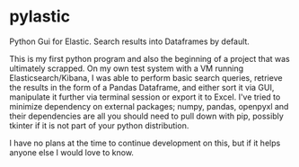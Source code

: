 # pylastic
Python Gui for Elastic. Search results into Dataframes by default.

This is my first python program and also the beginning of a project that was ultimately scrapped. On my own test system with a VM running Elasticsearch/Kibana, I was able to perform basic search queries, retrieve the results in the form of a Pandas Dataframe, and either sort it via GUI, manipulate it further via terminal session or export it to Excel. I've tried to minimize dependency on external packages; numpy, pandas, openpyxl and their dependencies are all you should need to pull down with pip, possibly tkinter if it is not part of your python distribution.

I have no plans at the time to continue development on this, but if it helps anyone else I would love to know.
